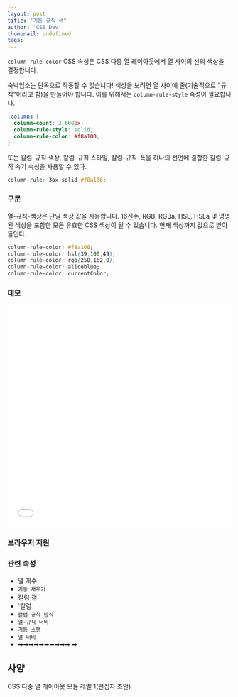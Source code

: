 ```yaml
---
layout: post
title: "기둥-규칙-색"
author: 'CSS Dev'
thumbnail: undefined
tags: 
---
```



`column-rule-color` CSS 속성은 CSS 다중 열 레이아웃에서 열 사이의 선의 색상을 결정합니다.

숙박업소는 단독으로 작동할 수 없습니다! 색상을 보려면 열 사이에 줄(기술적으로 "규칙"이라고 함)을 만들어야 합니다. 이를 위해서는 `column-rule-style` 속성이 필요합니다.

```css
.columns {
  column-count: 2 600px;
  column-rule-style: solid;
  column-rule-color: #f8a100;
} 

```

또는 칼럼-규칙 색상, 칼럼-규칙 스타일, 칼럼-규칙-폭을 하나의 선언에 결합한 칼럼-규칙 속기 속성을 사용할 수 있다.

```css
column-rule: 3px solid #f8a100;
```

### 구문

열-규칙-색상은 단일 색상 값을 사용합니다. 16진수, RGB, RGBa, HSL, HSLa 및 명명된 색상을 포함한 모든 유효한 CSS 색상이 될 수 있습니다. 현재 색상까지 값으로 받아들인다.

```css
column-rule-color: #f8a100;
column-rule-color: hsl(39,100,49);
column-rule-color: rgb(250,162,0);
column-rule-color: aliceblue;
column-rule-color: currentColor;
```

### 데모

<div class="wp-block-cp-codepen-gutenberg-embed-block cp_embed_wrapper resizable" style="height: 500px;"><iframe id="cp_embed_rNeEdyY" src="//codepen.io/anon/embed/rNeEdyY?height=500&amp;theme-id=1&amp;slug-hash=rNeEdyY&amp;default-tab=result" height="500" scrolling="no" frameborder="0" allowfullscreen="" allowpaymentrequest="" name="CodePen Embed rNeEdyY" title="CodePen Embed rNeEdyY" class="cp_embed_iframe" style="width: 100%; overflow: hidden; height: 100%;">CodePen Embed Fallback</iframe><div class="win-size-grip" style="touch-action: none;"></div></div>

### 브라우저 지원

### 관련 속성

- 열 개수
- `기둥 채우기`
- 칼럼 갭
- `칼럼
- `칼럼-규칙 방식`
- `열-규칙 너비`
- `기둥-스팬`
- `열 너비`
- ➡➡➡➡➡➡➡➡➡➡ ➡

## 사양

CSS 다중 열 레이아웃 모듈 레벨 1(편집자 초안)